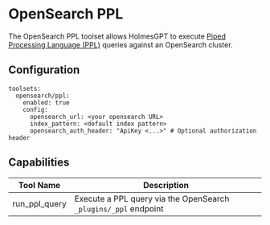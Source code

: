 # OpenSearch PPL

The OpenSearch PPL toolset allows HolmesGPT to execute [Piped Processing Language (PPL)](https://opensearch.org/docs/latest/ppl/index/) queries against an OpenSearch cluster.

## Configuration

```yaml-toolset-config
toolsets:
  opensearch/ppl:
    enabled: true
    config:
      opensearch_url: <your opensearch URL>
      index_pattern: <default index pattern>
      opensearch_auth_header: "ApiKey <...>" # Optional authorization header
```

## Capabilities

| Tool Name | Description |
|-----------|-------------|
| run_ppl_query | Execute a PPL query via the OpenSearch `_plugins/_ppl` endpoint |
